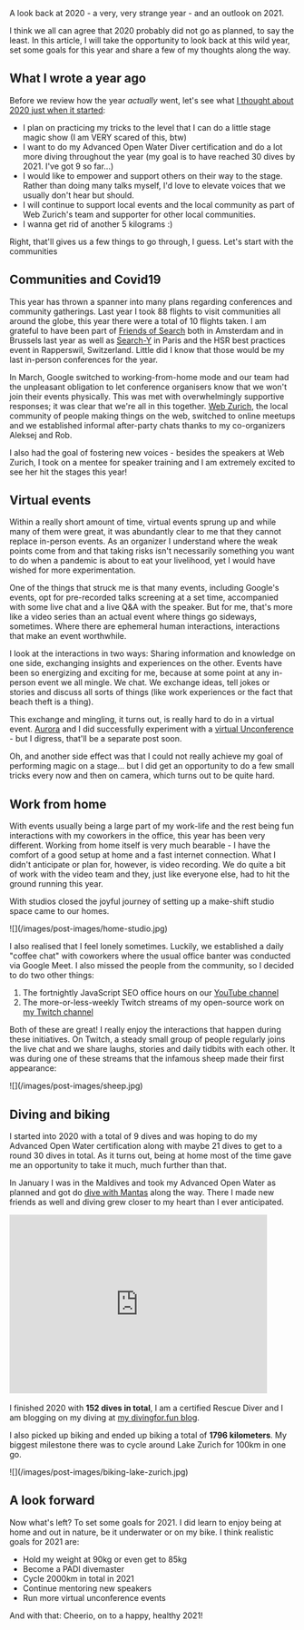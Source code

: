 <!-- 2020 - Reviewing the strangest year of my life -->

A look back at 2020 - a very, very strange year - and an outlook on 2021.

I think we all can agree that 2020 probably did not go as planned, to say the least.
In this article, I will take the opportunity to look back at this wild year, set some goals for this year and share a few of my thoughts along the way.

## What I wrote a year ago

Before we review how the year *actually* went, let's see what [I thought about 2020 just when it started](/post/2020-01-01-2019-a-retrospective):

- I plan on practicing my tricks to the level that I can do a little stage magic show (I am VERY scared of this, btw)
- I want to do my Advanced Open Water Diver certification and do a lot more diving throughout the year (my goal is to have reached 30 dives by 2021. I've got 9 so far...)
- I would like to empower and support others on their way to the stage. Rather than doing many talks myself, I'd love to elevate voices that we usually don't hear but should.
- I will continue to support local events and the local community as part of Web Zurich's team and supporter for other local communities.
- I wanna get rid of another 5 kilograms :)

Right, that'll gives us a few things to go through, I guess.
Let's start with the communities

## Communities and Covid19

This year has thrown a spanner into many plans regarding conferences and community gatherings. Last year I took 88 flights to visit communities all around the globe, this year there were a total of 10 flights taken.
I am grateful to have been part of [Friends of Search](https://friendsofsearch.com/nl/) both in Amsterdam and in Brussels last year as well as [Search-Y](https://www.search-y.fr/en/) in Paris and the HSR best practices event in Rapperswil, Switzerland. 
Little did I know that those would be my last in-person conferences for the year.

In March, Google switched to working-from-home mode and our team had the unpleasant obligation to let conference organisers know that we won't join their events physically. This was met with overwhelmingly supportive responses; it was clear that we're all in this together.
[Web Zurich](https://webzurich.ch), the local community of people making things on the web, switched to online meetups and we established informal after-party chats thanks to my co-organizers Aleksej and Rob.

I also had the goal of fostering new voices - besides the speakers at Web Zurich, I took on a mentee for speaker training and I am extremely excited to see her hit the stages this year!

## Virtual events

Within a really short amount of time, virtual events sprung up and while many of them were great, it was abundantly clear to me that they cannot replace in-person events.
As an organizer I understand where the weak points come from and that taking risks isn't necessarily something you want to do when a pandemic is about to eat your livelihood, yet I would have wished for more experimentation.

One of the things that struck me is that many events, including Google's events, opt for pre-recorded talks screening at a set time, accompanied with some live chat and a live Q&amp;A with the speaker. 
But for me, that's more like a video series than an actual event where things go sideways, sometimes. Where there are ephemeral human interactions, interactions that make an event worthwhile.

I look at the interactions in two ways: Sharing information and knowledge on one side, exchanging insights and experiences on the other.
Events have been so energizing and exciting for me, because at some point at any in-person event we all mingle. We chat. We exchange ideas, tell jokes or stories and discuss all sorts of things (like work experiences or the fact that beach theft is a thing).

This exchange and mingling, it turns out, is really hard to do in a virtual event. [Aurora](https://twitter.com/Aurora_Morales) and I did successfully experiment with a [virtual Unconference](https://developers.google.com/search/blog/2020/09/sharing-what-we-learned-on-first) - but I digress, that'll be a separate post soon.

Oh, and another side effect was that I could not really achieve my goal of performing magic on a stage... but I did get an opportunity to do a few small tricks every now and then on camera, which turns out to be quite hard.

## Work from home

With events usually being a large part of my work-life and the rest being fun interactions with my coworkers in the office, this year has been very different.
Working from home itself is very much bearable - I have the comfort of a good setup at home and a fast internet connection. What I didn't anticipate or plan for, however, is video recording.
We do quite a bit of work with the video team and they, just like everyone else, had to hit the ground running this year.

With studios closed the joyful journey of setting up a make-shift studio space came to our homes.
<div class="article-img">
![](/images/post-images/home-studio.jpg)
</div>

I also realised that I feel lonely sometimes. Luckily, we established a daily "coffee chat" with coworkers where the usual office banter was conducted via Google Meet. I also missed the people from the community, so I decided to do two other things:

1. The fortnightly JavaScript SEO office hours on our [YouTube channel](https://youtube.com/googlesearchcentral)
2. The more-or-less-weekly Twitch streams of my open-source work on [my Twitch channel](https://twitch.tv/g33konaut)

Both of these are great! I really enjoy the interactions that happen during these initiatives. On Twitch, a steady small group of people regularly joins the live chat and we share laughs, stories and daily tidbits with each other.
It was during one of these streams that the infamous sheep made their first appearance:

<div class="article-img">
![](/images/post-images/sheep.jpg)
</div>

## Diving and biking

I started into 2020 with a total of 9 dives and was hoping to do my Advanced Open Water certification along with maybe 21 dives to get to a round 30 dives in total.
As it turns out, being at home most of the time gave me an opportunity to take it much, much further than that.

In January I was in the Maldives and took my Advanced Open Water as planned and got do [dive with Mantas](https://www.youtube.com/watch?v=iEolpbUZXeo) along the way. There I made new friends as well and diving grew closer to my heart than I ever anticipated.

<iframe width="90%" height="315" src="https://www.youtube.com/embed/iEolpbUZXeo" frameborder="0" allow="accelerometer; autoplay; clipboard-write; encrypted-media; gyroscope; picture-in-picture" allowfullscreen></iframe>

I finished 2020 with **152 dives in total**, I am a certified Rescue Diver and I am blogging on my diving at [my divingfor.fun blog](https://divingfor.fun).

I also picked up biking and ended up biking a total of **1796 kilometers**. My biggest milestone there was to cycle around Lake Zurich for 100km in one go.

<div class="article-img">
![](/images/post-images/biking-lake-zurich.jpg)
</div>

## A look forward

Now what's left? To set some goals for 2021.
I did learn to enjoy being at home and out in nature, be it underwater or on my bike.
I think realistic goals for 2021 are:

- Hold my weight at 90kg or even get to 85kg
- Become a PADI divemaster
- Cycle 2000km in total in 2021
- Continue mentoring new speakers
- Run more virtual unconference events

And with that: Cheerio, on to a happy, healthy 2021!
